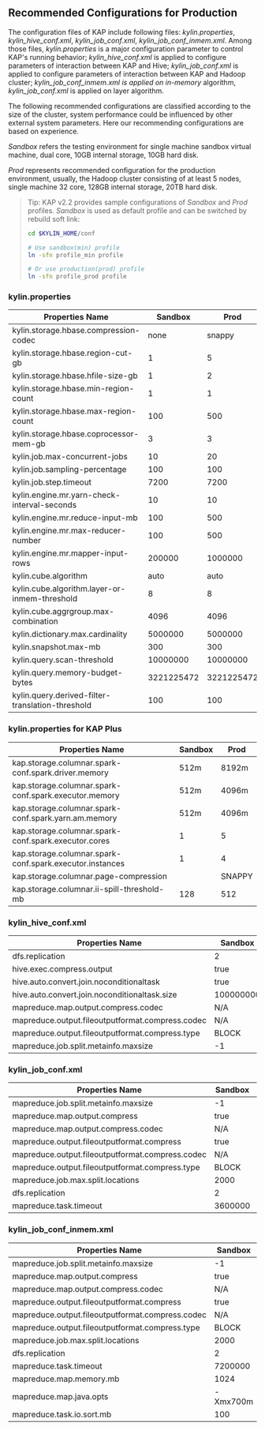 ## Recommended Configurations for Production

The configuration files of KAP include following files: *kylin.properties*, *kylin_hive_conf.xml*, *kylin_job_conf.xml*, *kylin_job_conf_inmem.xml*. Among those files, *kylin.properties* is a major configuration parameter to control KAP's running behavior; *kylin_hive_conf.xml* is applied to configure parameters of interaction between KAP and Hive; *kylin_job_conf.xml* is applied to configure parameters of interaction between KAP and Hadoop cluster; *kylin_job_conf_inmem.xml is applied on in-memory* algorithm, *kylin_job_conf.xml* is applied on layer algorithm.

The following recommended configurations are classified according to the size of the cluster, system performance could be influenced by other external system parameters. Here our recommending configurations are based on experience.

*Sandbox* refers the testing environment for single machine sandbox virtual machine, dual core, 10GB internal storage, 10GB hard disk.

*Prod* represents recommended configuration for the production environment, usually, the Hadoop cluster consisting of at least 5 nodes, single machine 32 core, 128GB internal storage, 20TB hard disk.

> Tip: KAP v2.2 provides sample configurations of *Sandbox* and *Prod* profiles. *Sandbox* is used as default profile and can be switched by rebuild soft link:
>
> ```bash
> cd $KYLIN_HOME/conf
>
> # Use sandbox(min) profile
> ln -sfn profile_min profile
>
> # Or use production(prod) profile
> ln -sfn profile_prod profile
> ```

### kylin.properties

| Properties Name                          | Sandbox    | Prod       |
| ---------------------------------------- | ---------- | ---------- |
| kylin.storage.hbase.compression-codec    | none       | snappy     |
| kylin.storage.hbase.region-cut-gb        | 1          | 5          |
| kylin.storage.hbase.hfile-size-gb        | 1          | 2          |
| kylin.storage.hbase.min-region-count     | 1          | 1          |
| kylin.storage.hbase.max-region-count     | 100        | 500        |
| kylin.storage.hbase.coprocessor-mem-gb   | 3          | 3          |
| kylin.job.max-concurrent-jobs            | 10         | 20         |
| kylin.job.sampling-percentage            | 100        | 100        |
| kylin.job.step.timeout                   | 7200       | 7200       |
| kylin.engine.mr.yarn-check-interval-seconds | 10         | 10         |
| kylin.engine.mr.reduce-input-mb          | 100        | 500        |
| kylin.engine.mr.max-reducer-number       | 100        | 500        |
| kylin.engine.mr.mapper-input-rows        | 200000     | 1000000    |
| kylin.cube.algorithm                     | auto       | auto       |
| kylin.cube.algorithm.layer-or-inmem-threshold | 8          | 8          |
| kylin.cube.aggrgroup.max-combination     | 4096       | 4096       |
| kylin.dictionary.max.cardinality         | 5000000    | 5000000    |
| kylin.snapshot.max-mb                    | 300        | 300        |
| kylin.query.scan-threshold               | 10000000   | 10000000   |
| kylin.query.memory-budget-bytes          | 3221225472 | 3221225472 |
| kylin.query.derived-filter-translation-threshold | 100        | 100        |


### kylin.properties for KAP Plus

| Properties Name                          | Sandbox | Prod   |
| ---------------------------------------- | ------- | ------ |
| kap.storage.columnar.spark-conf.spark.driver.memory | 512m    | 8192m  |
| kap.storage.columnar.spark-conf.spark.executor.memory | 512m    | 4096m  |
| kap.storage.columnar.spark-conf.spark.yarn.am.memory | 512m    | 4096m  |
| kap.storage.columnar.spark-conf.spark.executor.cores | 1       | 5      |
| kap.storage.columnar.spark-conf.spark.executor.instances | 1       | 4      |
| kap.storage.columnar.page-compression    |         | SNAPPY |
| kap.storage.columnar.ii-spill-threshold-mb | 128     | 512    |




### kylin_hive_conf.xml

| Properties Name                          | Sandbox   | Prod                                     |
| ---------------------------------------- | --------- | ---------------------------------------- |
| dfs.replication                          | 2         | 2                                        |
| hive.exec.compress.output                | true      | true                                     |
| hive.auto.convert.join.noconditionaltask | true      | true                                     |
| hive.auto.convert.join.noconditionaltask.size | 100000000 | 100000000                                |
| mapreduce.map.output.compress.codec      | N/A       | org.apache.hadoop.io.compress.SnappyCodec |
| mapreduce.output.fileoutputformat.compress.codec | N/A       | org.apache.hadoop.io.compress.SnappyCodec |
| mapreduce.output.fileoutputformat.compress.type | BLOCK     | BLOCK                                    |
| mapreduce.job.split.metainfo.maxsize     | -1        | -1                                       |

### kylin_job_conf.xml

| Properties Name                          | Sandbox | Prod                                     |
| ---------------------------------------- | ------- | ---------------------------------------- |
| mapreduce.job.split.metainfo.maxsize     | -1      | -1                                       |
| mapreduce.map.output.compress            | true    | true                                     |
| mapreduce.map.output.compress.codec      | N/A     | org.apache.hadoop.io.compress.SnappyCodec |
| mapreduce.output.fileoutputformat.compress | true    | true                                     |
| mapreduce.output.fileoutputformat.compress.codec | N/A     | org.apache.hadoop.io.compress.SnappyCodec |
| mapreduce.output.fileoutputformat.compress.type | BLOCK   | BLOCK                                    |
| mapreduce.job.max.split.locations        | 2000    | 2000                                     |
| dfs.replication                          | 2       | 2                                        |
| mapreduce.task.timeout                   | 3600000 | 3600000                                  |

### kylin_job_conf_inmem.xml

| Properties Name                          | Sandbox  | Prod                                     |
| ---------------------------------------- | -------- | ---------------------------------------- |
| mapreduce.job.split.metainfo.maxsize     | -1       | -1                                       |
| mapreduce.map.output.compress            | true     | true                                     |
| mapreduce.map.output.compress.codec      | N/A      | org.apache.hadoop.io.compress.SnappyCodec |
| mapreduce.output.fileoutputformat.compress | true     | true                                     |
| mapreduce.output.fileoutputformat.compress.codec | N/A      | org.apache.hadoop.io.compress.SnappyCodec |
| mapreduce.output.fileoutputformat.compress.type | BLOCK    | BLOCK                                    |
| mapreduce.job.max.split.locations        | 2000     | 2000                                     |
| dfs.replication                          | 2        | 2                                        |
| mapreduce.task.timeout                   | 7200000  | 7200000                                  |
| mapreduce.map.memory.mb                  | 1024     | 4096                                     |
| mapreduce.map.java.opts                  | -Xmx700m | -Xmx3700m                                |
| mapreduce.task.io.sort.mb                | 100      | 200                                      |
